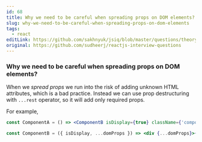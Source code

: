 ```yaml
---
id: 68
title: Why we need to be careful when spreading props on DOM elements?
slug: why-we-need-to-be-careful-when-spreading-props-on-dom-elements
tags:
  - react
editLink: https://github.com/sakhnyuk/jsiq/blob/master/questions/theory/react/68.md
original: https://github.com/sudheerj/reactjs-interview-questions
---
```


### Why we need to be careful when spreading props on DOM elements?

When we _spread props_ we run into the risk of adding unknown HTML attributes, which is a bad practice. Instead we can use prop destructuring with `...rest` operator, so it will add only required props.

For example,

```jsx
const ComponentA = () => <ComponentB isDisplay={true} className={'componentStyle'} />;

const ComponentB = ({ isDisplay, ...domProps }) => <div {...domProps}>{'ComponentB'}</div>;
```